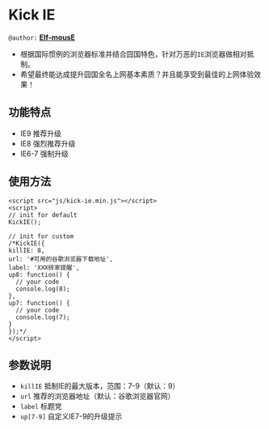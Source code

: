 Kick IE
=======

`@author:` [**Elf-mousE**](http://elf-mouse.me/)

- 根据国际惯例的浏览器标准并结合囧国特色，针对万恶的`IE`浏览器做相对抵制。
- 希望最终能达成提升囧国全名上网基本素质？并且能享受到最佳的上网体验效果！

功能特点
--------

- IE9 推荐升级
- IE8 强烈推荐升级
- IE6-7 强制升级

使用方法
--------

    <script src="js/kick-ie.min.js"></script>
    <script>
    // init for default
    KickIE();

    // init for custom
    /*KickIE({
    killIE: 8,
    url: '#可用的谷歌浏览器下载地址',
    label: 'XXX砖家提醒',
    up8: function() {
      // your code
      console.log(8);
    },
    up7: function() {
      // your code
      console.log(7);
    }
    });*/
    </script>

参数说明
--------

- `killIE` 抵制IE的最大版本，范围：7-9（默认：9）
- `url` 推荐的浏览器地址（默认：谷歌浏览器官网）
- `label` 标题党
- `up[7-9]` 自定义IE7-9的升级提示
